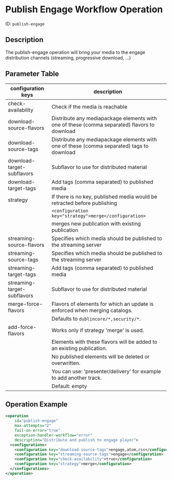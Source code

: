 Publish Engage Workflow Operation
=================================

ID: `publish-engage`


Description
-----------

The publish-engage operation will bring your media to the engage distribution channels (streaming, progressive
download, …)


Parameter Table
---------------

|configuration keys         |description                                                                                  |
|---------------------------|---------------------------------------------------------------------------------------------|
|check-availability         |Check if the media is reachable                                                              |
|download-source-flavors    |Distribute any mediapackage elements with one of these (comma separated) flavors to download |
|download-source-tags       |Distribute any mediapackage elements with one of these (comma separated) tags to download    |
|download-target-subflavors |Subflavor to use for distributed material                                                    |
|download-target-tags       |Add tags (comma separated) to published media                                                |
|strategy                   |If there is no key, published media would be retracted before publishing                     |
|                           |`<configuration key="strategy">merge</configuration>`                                        |
|                           |merges new publication with existing publication                                             |
|streaming-source-flavors   |Specifies which media should be published to the streaming server                            |
|streaming-source-tags      |Specifies which media should be published to the streaming server                            |
|streaming-target-tags      |Add tags (comma separated) to published media                                                |
|streaming-target-subflavors|Subflavor to use for distributed material                                                    |
|merge-force-flavors        |Flavors of elements for which an update is enforced when merging catalogs.                   |
|                           |Defaults to `dublincore/*,security/*`.                                                       |
|add-force-flavors          |Works only if strategy 'merge' is used.                                                      |
|                           |Elements with these flavors will be added to an existing publication.                        |
|                           |No published elements will be deleted or overwritten.                                        |
|                           |You can use: 'presenter/delivery' for example to add another track.                          |
|                           |Default: empty                                                                               |

Operation Example
-----------------

```xml
<operation
    id="publish-engage"
    max-attempts="2"
    fail-on-error="true"
    exception-handler-workflow="error"
    description="Distribute and publish to engage player">
  <configurations>
    <configuration key="download-source-tags">engage,atom,rss</configuration>
    <configuration key="streaming-source-tags">engage</configuration>
    <configuration key="check-availability">true</configuration>
    <configuration key="strategy">merge</configuration>
  </configurations>
</operation>
```
